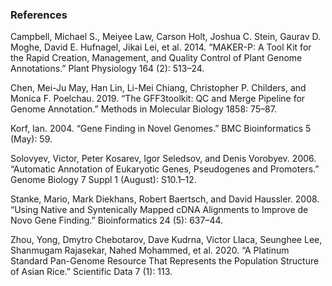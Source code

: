 ### References
Campbell, Michael S., Meiyee Law, Carson Holt, Joshua C. Stein, Gaurav D. Moghe, David E. Hufnagel, Jikai Lei, et al. 2014. “MAKER-P: A Tool Kit for the Rapid Creation, Management, and Quality Control of Plant Genome Annotations.” Plant Physiology 164 (2): 513–24.

Chen, Mei-Ju May, Han Lin, Li-Mei Chiang, Christopher P. Childers, and Monica F. Poelchau. 2019. “The GFF3toolkit: QC and Merge Pipeline for Genome Annotation.” Methods in Molecular Biology 1858: 75–87.

Korf, Ian. 2004. “Gene Finding in Novel Genomes.” BMC Bioinformatics 5 (May): 59.

Solovyev, Victor, Peter Kosarev, Igor Seledsov, and Denis Vorobyev. 2006. “Automatic Annotation of Eukaryotic Genes, Pseudogenes and Promoters.” Genome Biology 7 Suppl 1 (August): S10.1–12.

Stanke, Mario, Mark Diekhans, Robert Baertsch, and David Haussler. 2008. “Using Native and Syntenically Mapped cDNA Alignments to Improve de Novo Gene Finding.” Bioinformatics 24 (5): 637–44.

Zhou, Yong, Dmytro Chebotarov, Dave Kudrna, Victor Llaca, Seunghee Lee, Shanmugam Rajasekar, Nahed Mohammed, et al. 2020. “A Platinum Standard Pan-Genome Resource That Represents the Population Structure of Asian Rice.” Scientific Data 7 (1): 113.
